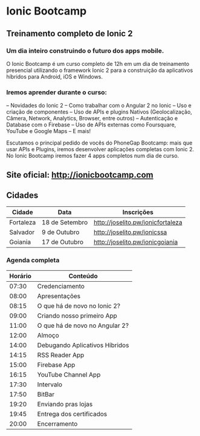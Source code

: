 # Ionic Bootcamp
## Treinamento completo de Ionic 2

### Um dia inteiro construindo o futuro dos apps mobile.

O Ionic Bootcamp é um curso completo de 12h em um dia de treinamento presencial utilizando o framework Ionic 2 para a construição da aplicativos híbridos para Android, iOS e Windows.

### Iremos aprender durante o curso:
– Novidades do Ionic 2
– Como trabalhar com o Angular 2 no Ionic
– Uso e criação de componentes
– Uso de APIs e plugins Nativos (Geolocalização, Câmera, Network, Analytics, Browser, entre outros)
– Autenticação e Database com o Firebase
– Uso de APIs externas como Foursquare, YouTube e Google Maps
– E mais!

Escutamos o principal pedido de vocês do PhoneGap Bootcamp: mais que usar APIs e Plugins, iremos desenvolver aplicações completas com Ionic 2.
No Ionic Bootcamp iremos fazer 4 apps completos num dia de curso.

## Site oficial: http://ionicbootcamp.com

## Cidades
Cidade | Data | Inscrições
--- | --- | ---
Fortaleza | 18 de Setembro |  http://joselito.pw/ionicfortaleza
Salvador | 9 de Outubro | http://joselito.pw/ionicssa
Goiania | 17 de Outubro | http://joselito.pw/ionicgoiania

### Agenda completa
Horário | Conteúdo
--- | ---
07:30 | Credenciamento
08:00 | Apresentações
08:15 | O que há de novo no Ionic 2?
09:00 | Criando nosso primeiro App
11:00 | O que há de novo no Angular 2?
12:00 | Almoço
14:00 | Debugando Aplicativos Híbridos
14:15 | RSS Reader App
15:00 | Firebase App
16:15 | YouTube Channel App
17:30 | Intervalo
17:50 | BitBar
19:20 | Enviando pras lojas
19:45 | Entrega dos certificados
20:00 | Encerramento

